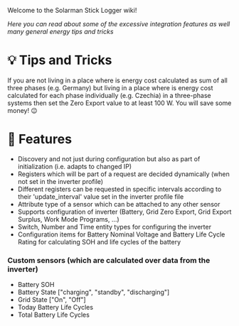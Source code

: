 Welcome to the Solarman Stick Logger wiki!  

_Here you can read about some of the excessive integration features as well many general energy tips and tricks_

# 💡 Tips and Tricks

If you are not living in a place where is energy cost calculated as sum of all three phases (e.g. Germany) but living in a place where is energy cost calculated for each phase individually (e.g. Czechia) in a three-phase systems then set the Zero Export value to at least 100 W. You will save some money! 😉

# 🎁 Features
- Discovery and not just during configuration but also as part of initialization (i.e. adapts to changed IP)
- Registers which will be part of a request are decided dynamically (when not set in the inverter profile)
- Different registers can be requested in specific intervals according to their 'update_interval' value set in the inverter profile file
- Attribute type of a sensor which can be attached to any other sensor
- Supports configuration of inverter (Battery, Grid Zero Export, Grid Export Surplus, Work Mode Programs, ...)
- Switch, Number and Time entity types for configuring the inverter
- Configuration items for Battery Nominal Voltage and Battery Life Cycle Rating for calculating SOH and life cycles of the battery


### Custom sensors (which are calculated over data from the inverter)
- Battery SOH
- Battery State ["charging", "standby", "discharging"]
- Grid State ["On", "Off"]
- Today Battery Life Cycles
- Total Battery Life Cycles
